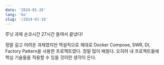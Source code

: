 ```yaml
---
date: '2024-01-26'
lang: 'ko'
slug: '/2024-01-26'
---
```


루닛 과제 순코시간 27시간 들여서 끝냈다!

정말 길고 어려운 과제였지만 역설적으로 제대로 Docker Compose, SWR, DI, Factory Pattern을 사용한 프로젝트였다. 정말 많이 배웠다. 오히려 내 프로젝트들에 핵심 기술들을 적용할 수 있을 것이란 생각이 든다.

